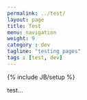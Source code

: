 ```yaml
---
permalink: ../test/
layout: page
title: Test
menu: navigation
weight: 9
category : dev
tagline: "testing pages"
tags : [test, dev]
---
```

{% include JB/setup %}

test...